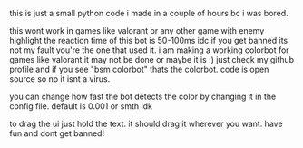 this is just a small python code i made in a couple of hours bc i was bored.

this wont work in games like valorant or any other game with enemy highlight
the reaction time of this bot is 50-100ms
idc if you get banned its not my fault you're the one that used it.
i am making a working colorbot for games like valorant it may not be done or maybe it is :)
just check my github profile and if you see "bsm colorbot" thats the colorbot.
code is open source so no it isnt a virus.

you can change how fast the bot detects the color by changing it in the config file.
default is 0.001 or smth idk

to drag the ui just hold the text. it should drag it wherever you want.
have fun and dont get banned!

